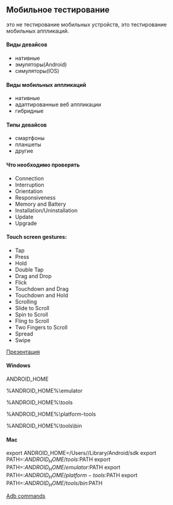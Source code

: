 ## Мобильное тестирование
это не тестирование мобильных устройств, это тестирование мобильных аппликаций.

#### Виды девайсов

- нативные
- эмуляторы(Android)
- симуляторы(IOS)

#### Виды мобильных аппликаций

- нативные
- адаптированные веб аппликации
- гибридные

#### Типы девайсов

- смартфоны
- планшеты
- другие

#### Что необходимо проверять

- Connection
- Interruption
- Orientation
- Responsiveness
- Memory and Battery
- Installation/Uninstallation
- Update
- Upgrade

#### Touch screen gestures:

- Tap
- Press
- Hold
- Double Tap
- Drag and Drop
- Flick
- Touchdown and Drag
- Touchdown and Hold
- Scrolling
- Slide to Scroll
- Spin to Scroll
- Fling to Scroll
- Two Fingers to Scroll
- Spread
- Swipe

[Презентация](https://docs.google.com/presentation/d/1yWLu9wNWxYCXST1cbG0UBNQwYhwt-wX5/edit?usp=share_link&ouid=100462493827587974016&rtpof=true&sd=true)

#### Windows

ANDROID_HOME

%ANDROID_HOME%\emulator

%ANDROID_HOME%\tools

%ANDROID_HOME%\platform-tools

%ANDROID_HOME%\tools\bin

#### Mac

export ANDROID_HOME=/Users/<User>/Library/Android/sdk
export PATH=:$ANDROID_HOME/tools:$PATH
export PATH=:$ANDROID_HOME/emulator:$PATH
export PATH=:$ANDROID_HOME/platform-tools:$PATH
export PATH=:$ANDROID_HOME/tools/bin:$PATH

[Adb commands](https://docs.google.com/document/d/1z86TgN74NcHUPlRQLm8bXa0OrY8ORtULVfBiSNZks1E/edit?usp=share_link)